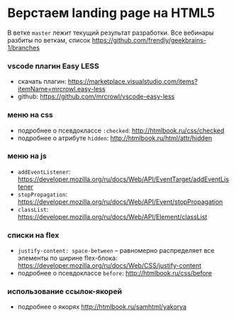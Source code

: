 # Верстаем landing page на HTML5

В ветке `master` лежит текущий результат разработки.
Все вебинары разбиты по веткам, список https://github.com/frendly/geekbrains-1/branches

### vscode плагин Easy LESS
* скачать плагин: https://marketplace.visualstudio.com/items?itemName=mrcrowl.easy-less
* github: https://github.com/mrcrowl/vscode-easy-less

### меню на css
* подробнее о псевдоклассе `:checked`: http://htmlbook.ru/css/checked
* подробнее о атрибуте `hidden`: http://htmlbook.ru/html/attr/hidden

### меню на js
* `addEventListener`: https://developer.mozilla.org/ru/docs/Web/API/EventTarget/addEventListener
* `stopPropagation`: https://developer.mozilla.org/ru/docs/Web/API/Event/stopPropagation
* `classList`: https://developer.mozilla.org/ru/docs/Web/API/Element/classList

### списки на flex
* `justify-content: space-between` – равномерно распределяет все элементы по ширине flex-блока: https://developer.mozilla.org/ru/docs/Web/CSS/justify-content
* подробнее о псевдоклассе `before`: http://htmlbook.ru/css/before

### использование ссылок-якорей
* подробнее о якорях http://htmlbook.ru/samhtml/yakorya
